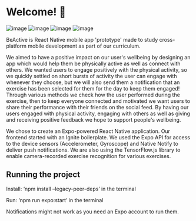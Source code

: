 # Welcome!  👋

![image](https://user-images.githubusercontent.com/106979580/237055646-bc1d5a81-500c-401f-b3c7-a6d0762da7fe.png)       ![image](https://user-images.githubusercontent.com/106979580/237055677-d5323630-aa38-4fc0-8fc2-b5bb352d0622.png)       ![image](https://user-images.githubusercontent.com/106979580/237055695-694807b7-8c9e-4809-bbc3-d199adda502e.png)       ![image](https://user-images.githubusercontent.com/106979580/237055713-851e1166-9b4c-470f-a0a0-bd626ad877e3.png)

BeActive is React Native mobile app 'prototype' made to study cross-platform mobile development as part of our curriculum.

We aimed to have a positive impact on our user's wellbeing by designing an app which would help them be physically active as well as connect with others. We wanted users to engage positively with the physical activity, so we quickly settled on short bursts of activity the user can engage with whenever they choose, but we will also send them a notification that an exercise has been selected for them for the day to keep them engaged! Through various methods we check how the user performed during the exercise, then to keep everyone connected and motivated we want users to share their performance with their friends on the social feed. By having our users engaged with physical activity, engaging with others as well as giving and receiving positive feedback we hope to support people's wellbeing.

We chose to create an Expo-powered React Native application. Our frontend started with an Ignite boilerplate. We used the Expo API for access to the device sensors (Accelerometer, Gyroscope) and Native Notify to deliver push notifications. We are also using the TensorFlow.js library to enable camera-recorded exercise recognition for various exercises.

## Running the project

Install:
  ‘npm install –legacy-peer-deps’ in the terminal
  
Run:
  ‘npm run expo:start’  in the terminal
  
 Notifications might not work as you need an Expo account to run them.


